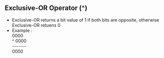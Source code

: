 ## Exclusive-OR Operator (^)
* Exclusive-OR returns a bit value of 1 if both bits are opposite, otherwise Exclusive-OR retuens 0
* Example :<br/>
            0000<br/>
          ^ 0000<br/>
          -------<br/>
            0000<br/>
